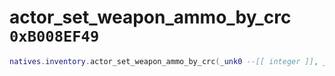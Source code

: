 # actor_set_weapon_ammo_by_crc `0xB008EF49`

```lua
natives.inventory.actor_set_weapon_ammo_by_crc(_unk0 --[[ integer ]], _unk1 --[[ integer ]], _unk2 --[[ number ]])
```